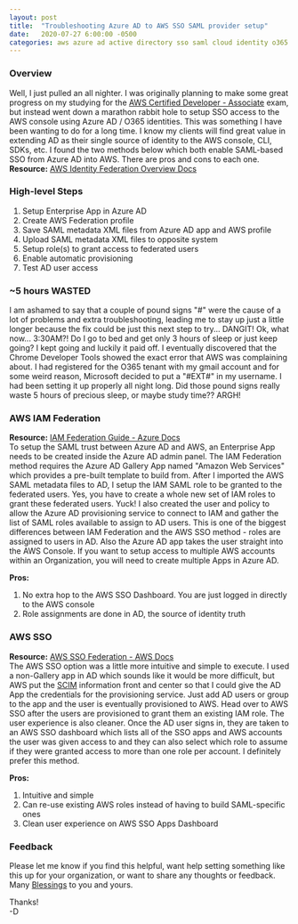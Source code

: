 ```yaml
---
layout: post
title:  "Troubleshooting Azure AD to AWS SSO SAML provider setup"
date:   2020-07-27 6:00:00 -0500
categories: aws azure ad active directory sso saml cloud identity o365 office
---
```


### Overview
Well, I just pulled an all nighter. I was originally planning to make some great progress on my studying for the [AWS Certified Developer - Associate](https://aws.amazon.com/certification/certified-developer-associate/) exam, but instead went down a marathon rabbit hole to setup SSO access to the AWS console using Azure AD / O365 identities. This was something I have been wanting to do for a long time.  I know my clients will find great value in extending AD as their single source of identity to the AWS console, CLI, SDKs, etc. I found the two methods below which both enable SAML-based SSO from Azure AD into AWS. There are pros and cons to each one.
**Resource:** [AWS Identity Federation Overview Docs](https://aws.amazon.com/identity/federation/)

### High-level Steps
1.  Setup Enterprise App in Azure AD
1.  Create AWS Federation profile
1.  Save SAML metadata XML files from Azure AD app and AWS profile
1.  Upload SAML metadata XML files to opposite system
1.  Setup role(s) to grant access to federated users
1.  Enable automatic provisioning
1.  Test AD user access

### ~5 hours WASTED
I am ashamed to say that a couple of pound signs "#" were the cause of a lot of problems and extra troubleshooting, leading me to stay up just a little longer because the fix could be just this next step to try... DANGIT! Ok, what now... 3:30AM?! Do I go to bed and get only 3 hours of sleep or just keep going? I kept going and luckily it paid off. I eventually discovered that the Chrome Developer Tools showed the exact error that AWS was complaining about. I had registered for the O365 tenant with my gmail account and for some weird reason, Microsoft decided to put a "#EXT#" in my username. I had been setting it up properly all night long. Did those pound signs really waste 5 hours of precious sleep, or maybe study time?? ARGH!

### AWS IAM Federation
**Resource:** [IAM Federation Guide - Azure Docs](https://docs.microsoft.com/en-us/azure/active-directory/saas-apps/amazon-web-service-tutorial)   
To setup the SAML trust between Azure AD and AWS, an Enterprise App needs to be created inside the Azure AD admin panel. The IAM Federation method requires the Azure AD Gallery App  named "Amazon Web Services" which provides a pre-built template to build from. After I imported the AWS SAML metadata files to AD, I setup the IAM SAML role to be granted to the federated users. Yes, you have to create a whole new set of IAM roles to grant these federated users. Yuck! I also created the user and policy to allow the Azure AD provisioning service to connect to IAM and gather the list of SAML roles available to assign to AD users. This is one of the biggest differences between IAM Federation and the AWS SSO method - roles are assigned to users in AD. Also the Azure AD app takes the user straight into the AWS Console. If you want to setup access to multiple AWS accounts within an Organization, you will need to create multiple Apps in Azure AD.

**Pros:**  
1.  No extra hop to the AWS SSO Dashboard. You are just logged in directly to the AWS console
1.  Role assignments are done in AD, the source of identity truth

### AWS SSO
**Resource:** [AWS SSO Federation - AWS Docs](https://aws.amazon.com/blogs/aws/the-next-evolution-in-aws-single-sign-on/)  
The AWS SSO option was a little more intuitive and simple to execute. I used a non-Gallery app in AD which sounds like it would be more difficult, but AWS put the [SCIM](https://en.wikipedia.org/wiki/System_for_Cross-domain_Identity_Management) information front and center so that I could give the AD App the credentials for the provisioning service. Just add AD users or group to the app and the user is eventually provisioned to AWS. Head over to AWS SSO after the users are provisioned to grant them an existing IAM role. The user experience is also cleaner. Once the AD user signs in, they are taken to an AWS SSO dashboard which lists all of the SSO apps and AWS accounts the user was given access to and they can also select which role to assume if they were granted access to more than one role per account. I definitely prefer this method.

**Pros:**  
1.  Intuitive and simple
1.  Can re-use existing AWS roles instead of having to build SAML-specific ones
1.  Clean user experience on AWS SSO Apps Dashboard

### Feedback
Please let me know if you find this helpful, want help setting something like this up for your organization, or want to share any thoughts or feedback. Many [Blessings](https://www.youtube.com/watch?v=Zp6aygmvzM4) to you and yours.

Thanks!  
-D
